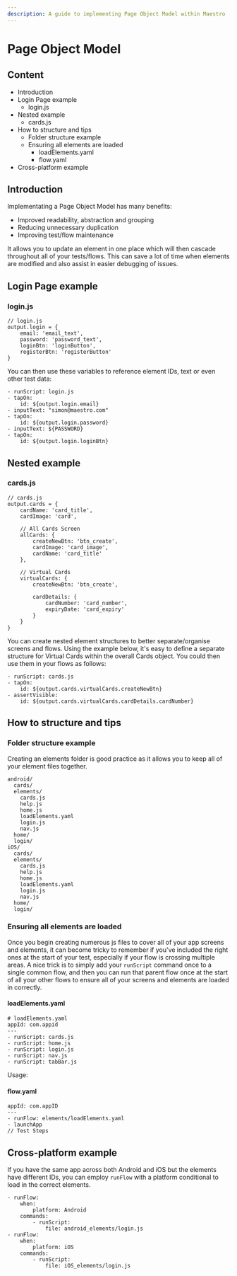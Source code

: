 ```yaml
---
description: A guide to implementing Page Object Model within Maestro
---
```


# Page Object Model


## Content

* Introduction
* Login Page example
  * login.js
* Nested example
  * cards.js
* How to structure and tips
  * Folder structure example
  * Ensuring all elements are loaded
    * loadElements.yaml
    * flow.yaml
* Cross-platform example


## Introduction

Implementating a Page Object Model has many benefits:
* Improved readability, abstraction and grouping
* Reducing unnecessary duplication
* Improving test/flow maintenance

It allows you to update an element in one place which will then cascade throughout all of your tests/flows. This can save a lot of time when elements are modified and also assist in easier debugging of issues.



## Login Page example

### login.js
```
// login.js
output.login = {
	email: 'email_text',
	password: 'password_text',
	loginBtn: 'loginButton',
	registerBtn: 'registerButton'
}
```

You can then use these variables to reference element IDs, text or even other test data:

```
- runScript: login.js
- tapOn:
	id: ${output.login.email}
- inputText: "simon@maestro.com"
- tapOn:
	id: ${output.login.password}
- inputText: ${PASSWORD}
- tapOn:
	id: ${output.login.loginBtn}
```



## Nested example

### cards.js
```
// cards.js
output.cards = {
	cardName: 'card_title',
	cardImage: 'card',

	// All Cards Screen
	allCards: {
		createNewBtn: 'btn_create',
		cardImage: 'card_image',
		cardName: 'card_title'
	},

	// Virtual Cards
	virtualCards: {
		createNewBtn: 'btn_create',

		cardDetails: {
			cardNumber: 'card_number',
			expiryDate: 'card_expiry'
		}
	}
}
```

You can create nested element structures to better separate/organise screens and flows. Using the example below, it's easy to define a separate structure for Virtual Cards within the overall Cards object. You could then use them in your flows as follows:

```
- runScript: cards.js
- tapOn:
	id: ${output.cards.virtualCards.createNewBtn}
- assertVisible:
	id: ${output.cards.virtualCards.cardDetails.cardNumber}
```



## How to structure and tips

### Folder structure example

Creating an elements folder is good practice as it allows you to keep all of your element files together. 

```
android/
  cards/
  elements/
	cards.js
	help.js
	home.js
	loadElements.yaml
	login.js
	nav.js
  home/
  login/
iOS/
  cards/
  elements/
	cards.js
	help.js
	home.js
	loadElements.yaml
	login.js
	nav.js
  home/
  login/
```


### Ensuring all elements are loaded

Once you begin creating numerous js files to cover all of your app screens and elements, it can become tricky to remember if you've included the right ones at the start of your test, especially if your flow is crossing multiple areas. A nice trick is to simply add your `runScript` command once to a single common flow, and then you can run that parent flow once at the start of all your other flows to ensure all of your screens and elements are loaded in correctly.

#### loadElements.yaml
```
# loadElements.yaml
appId: com.appid
---
- runScript: cards.js
- runScript: home.js
- runScript: login.js
- runScript: nav.js
- runScript: tabBar.js
```

Usage:

#### flow.yaml
```
appId: com.appID
---
- runFlow: elements/loadElements.yaml
- launchApp
// Test Steps
```



## Cross-platform example

If you have the same app across both Android and iOS but the elements have different IDs, you can employ `runFlow` with a platform conditional to load in the correct elements.

```
- runFlow:
    when:
	    platform: Android
    commands:
	    - runScript:
	        file: android_elements/login.js
- runFlow:
    when:
	    platform: iOS
    commands:
	    - runScript:
	        file: iOS_elements/login.js
```
